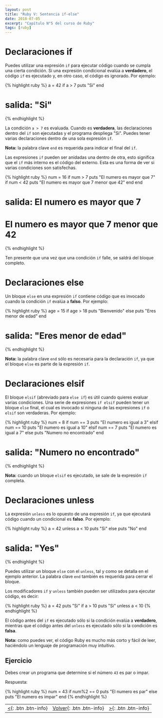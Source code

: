 ```yaml
---
layout: post
title: "Ruby V: Sentencia if-else"
date: 2018-07-05
excerpt: "Capítulo N°5 del curso de Ruby"
tags: [ruby]
---
```


# Declaraciones if

Puedes utilizar una expresión `if` para ejecutar código cuando se cumpla una cierta condición. Si una expresión condicional evalúa a **verdadero**, el código `if` es ejecutado y, en otro caso, el código es ignorado. Por ejemplo:

{% highlight ruby %}
a = 42
if a > 7
    puts "Si"
end
# salida: "Si"
{% endhighlight %}

La condición `a > 7` es evaluada. Cuando es **verdadera**, las declaraciones dentro del `if` son ejecutadas y el programa despliega "Si". Puedes tener varias declaraciones dentro de una sola expresión `if`.

**Nota:** la palabra clave `end` es requerida para indicar el final del `if`.

Las expresiones `if` pueden ser anidadas una dentro de otra, esto significa que el `if` más interno es el código del externo. Esta es una forma de ver si varias condiciones son satisfechas.

{% highlight ruby %}
num = 16
if num > 7
    puts "El numero es mayor que 7"
    if num < 42
        puts "El numero es mayor que 7 menor que 42"
    end
end
# salida: El numero es mayor que 7
#         El numero es mayor que 7 menor que 42
{% endhighlight %}

Ten presente que una vez que una condición `if` falle, se saldrá del bloque completo.

# Declaraciones else

Un bloque `else` en una expresión `if` contiene código que es invocado cuando la condición `if` evalúa a **falso**. Por ejemplo:

{% highlight ruby %}
age = 15
if age > 18
    puts "Bienvenido"
else
    puts "Eres menor de edad"
end
# salida: "Eres menor de edad"
{% endhighlight %}

**Nota:** la palabra clave `end` sólo es necesaria para la declaración `if`, ya que el bloque `else` es parte de la expresión `if`.

# Declaraciones elsif

El bloque `elsif` (abreviado para `else if`) es útil cuando quieres evaluar varias condiciones. Una serie de expresiones `if elsif` pueden tener un bloque `else` final, el cual es invocado si ninguna de las expresiones `if` o `elsif` son verdaderas. Por ejemplo:

{% highlight ruby %}
num = 8
if num == 3
    puts "El numero es igual a 3"
elsif num == 10
    puts "El numero es igual a 10"
elsif num == 7
    puts "El numero es igual a 7"
else
    puts "Numero no encontrado"
end
# salida: "Numero no encontrado"
{% endhighlight %}

**Nota:** cuando un bloque `elsif` es ejecutado, se sale de la expresión `if` completa.

# Declaraciones unless

La expresión `unless` es lo opuesto de una expresión `if`, ya que ejecutará código cuando un condicional es **falso**. Por ejemplo:

{% highlight ruby %}
a = 42
unless a < 10
    puts "Si"
else
    puts "No"
end
# salida: "Yes"
{% endhighlight %}

Puedes utilizar un bloque `else` con el `unless`, tal y como se detalla en el ejemplo anterior. La palabra clave `end` también es requerida para cerrar el bloque.

Los modificadores `if` y `unless` también pueden ser utilizados para ejecutar código, es decir:

{% highlight ruby %}
a = 42
puts "Si" if a > 10 
puts "Si" unless a < 10
{% endhighlight %}

El còdigo antes del `if` es ejecutado sólo si la condición evalúa a **verdadero**, mientras que el código antes del `unless` es ejecutado sólo si la condición es **falsa**.

**Nota:** como puedes ver, el código Ruby es mucho más corto y fácil de leer, haciéndolo un lenguaje de programación muy intuitivo.

## Ejercicio

Debes crear un programa que determine si el número `43` es par o impar.

Respuesta:

{% highlight ruby %}
num = 43
if num%2 == 0
    puts "El numero es par"
else
    puts "El numero es impar"
end
{% endhighlight %}

|     |     |     |
|:----|:---:|----:|
| [<](https://nisoto.github.io/ruby-iv-otros-operadores/){: .btn .btn-info} | [Volver](https://nisoto.github.io/blog/){: .btn .btn-info} | [>](https://nisoto.github.io/blog/){: .btn .btn-info} |
